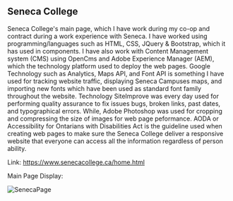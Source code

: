 ## Seneca College

Seneca College's main page, which I have work during my co-op and contract during a work experience with Seneca. I have worked using programming/languages such as HTML, CSS, JQuery & Bootstrap, which it has used in components. I have also work with Content Management system (CMS) using OpenCms and Adobe Experience Manager (AEM), which the technology platform used to deploy the web pages. Google Technology such as Analytics, Maps API, and Font API is something I have used for tracking website traffic, displaying Seneca Campuses maps, and importing new fonts which have been used as standard font family throughout the website. Technology SiteImprove was every day used for performing quality assurance to fix issues bugs, broken links, past dates, and typographical errors. While, Adobe Photoshop was used for cropping and compressing the size of images for web page peformance. AODA or Accessibility for Ontarians with Disabilities Act is the guideline used when creating web pages to make sure the Seneca College deliver a responsive website that everyone can access all the information regardless of person ability.

Link: https://www.senecacollege.ca/home.html

Main Page Display: 

![SenecaPage](https://user-images.githubusercontent.com/15988182/120347635-75c59f00-c2ca-11eb-959f-44c263b3139d.png)
